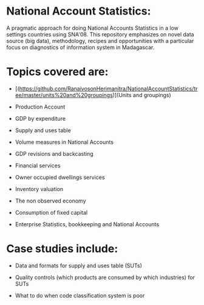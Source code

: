 # National Account Statistics:
A pragmatic approach for doing National Accounts Statistics in a low settings countries using SNA'08.
This repository emphasizes on novel data source (big data), methodology, recipes and opportunities with a particular focus on diagnostics of information system in Madagascar.

# Topics covered are:

* [(https://github.com/RanaivosonHerimanitra/NationalAccountStatistics/tree/master/units%20and%20groupings)](Units and groupings)

* Production Account

* GDP by expenditure

* Supply and uses table

* Volume measures in National Accounts

* GDP revisions and backcasting

* Financial services

* Owner occupied dwellings services

* Inventory valuation

* The non observed economy

* Consumption of fixed capital

* Enterprise Statistics, bookkeeping and National Accounts

# Case studies include:

* Data and formats for supply and uses table (SUTs)

* Quality controls (which products are consumed by which industries) for SUTs

* What to do when code classification system is poor
